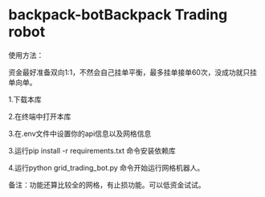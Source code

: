 # backpack-botBackpack Trading robot

使用方法：

资金最好准备双向1:1，不然会自己挂单平衡，最多挂单接单60次，没成功就只挂单向单。

1.下载本库

2.在终端中打开本库

3.在.env文件中设置你的api信息以及网格信息

3.运行pip install -r requirements.txt 命令安装依赖库

4.运行python grid_trading_bot.py 命令开始运行网格机器人。

备注：功能还算比较全的网格，有止损功能。可以低资金试试。

